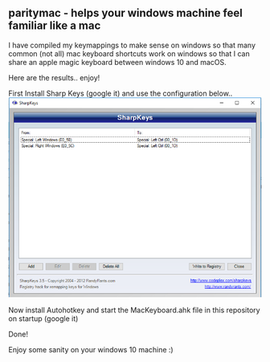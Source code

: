 ## paritymac - helps your windows machine feel familiar like a mac

I have compiled my keymappings to make sense on windows so that many common (not all) mac keyboard shortcuts work on windows so that I can share an apple magic keyboard between windows 10 and macOS.

Here are the results.. enjoy!

First Install Sharp Keys (google it) and use the configuration below..
![Sharp Keys](https://raw.githubusercontent.com/34code/parity-mac/master/sharp-keys.PNG)

Now install Autohotkey and start the MacKeyboard.ahk file in this repository on startup (google it)

Done!

Enjoy some sanity on your windows 10 machine :)

